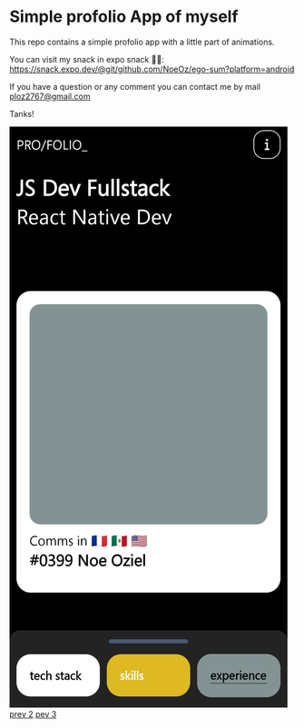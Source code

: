 # Simple profolio App of myself
This repo contains a simple profolio app with a little part of animations.

You can visit my snack in expo snack 😶‍🌫️: https://snack.expo.dev/@git/github.com/NoeOz/ego-sum?platform=android

If you have a question or any comment you can contact me by mail ploz2767@gmail.com

Tanks!

![prev 1](https://github.com/NoeOz/ego-sum/blob/master/src/assets/previewApp/profolio_1.jpg) [prev 2](https://github.com/NoeOz/ego-sum/blob/master/src/assets/previewApp/profolio_2.jpg) [pev 3](https://github.com/NoeOz/ego-sum/blob/master/src/assets/previewApp/profolio_3.jpg)
